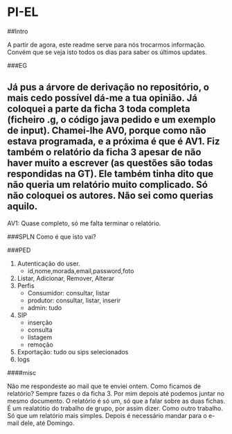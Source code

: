 PI-EL
=====

##Intro

A partir de agora, este readme serve para nós trocarmos informação. Convém que se veja isto todos os dias para saber os últimos updates.

###EG

Já pus a árvore de derivação no repositório, o mais cedo possível dá-me a tua opinião. 
Já coloquei a parte da ficha 3 toda completa (ficheiro .g, o código java pedido e um exemplo de input). Chamei-lhe AV0, porque como não estava programada, e a próxima é que é AV1. Fiz também o relatório da ficha 3 apesar de não haver muito a escrever (as questões são todas respondidas na GT). Ele também tinha dito que não queria um relatório muito complicado. Só não coloquei os autores. Não sei como querias aquilo.
------------------
AV1: Quase completo, só me falta terminar o relatório.


###SPLN
Como é que isto vai?

###PED

1. Autenticação do user.
	* id,nome,morada,email,password,foto
2. Listar, Adicionar, Remover, Alterar
3. Perfis
	* Consumidor: consultar, listar
	* produtor: consultar, listar, inserir
	* admin: tudo
4. SIP
	* inserção
	* consulta
	* listagem
	* remoção
5. Exportação: tudo ou sips selecionados
6. logs


####misc

Não me respondeste ao mail que te enviei ontem. Como ficamos de relatório? Sempre fazes o da ficha 3. Por mim depois até podemos juntar no mesmo documento. 
O relatório é só um, só que a falar sobre as duas fichas. É um realatótio do trabalho de grupo, por assim dizer. Como outro trabalho. Só que um relatório mais simples.
Depois é necessário mandar para o e-mail dele, até Domingo.


